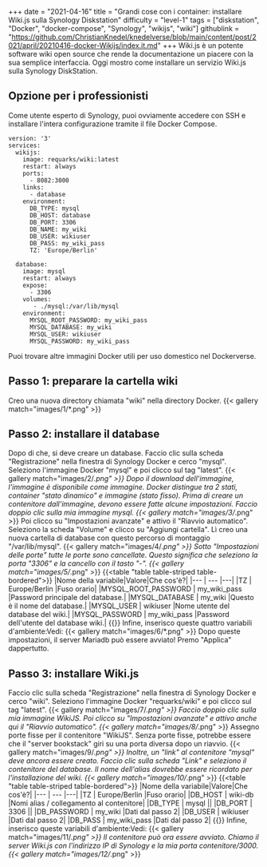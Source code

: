 +++
date = "2021-04-16"
title = "Grandi cose con i container: installare Wiki.js sulla Synology Diskstation"
difficulty = "level-1"
tags = ["diskstation", "Docker", "docker-compose", "Synology", "wikijs", "wiki"]
githublink = "https://github.com/ChristianKnedel/knedelverse/blob/main/content/post/2021/april/20210416-docker-Wikijs/index.it.md"
+++
Wiki.js è un potente software wiki open source che rende la documentazione un piacere con la sua semplice interfaccia. Oggi mostro come installare un servizio Wiki.js sulla Synology DiskStation.
## Opzione per i professionisti
Come utente esperto di Synology, puoi ovviamente accedere con SSH e installare l'intera configurazione tramite il file Docker Compose.
```
version: '3'
services:
  wikijs:
    image: requarks/wiki:latest
    restart: always
    ports:
      - 8082:3000
    links:
      - database
    environment:
      DB_TYPE: mysql
      DB_HOST: database
      DB_PORT: 3306
      DB_NAME: my_wiki
      DB_USER: wikiuser
      DB_PASS: my_wiki_pass
      TZ: 'Europe/Berlin'

  database:
    image: mysql
    restart: always
    expose:
      - 3306
    volumes:
       - ./mysql:/var/lib/mysql
    environment:
      MYSQL_ROOT_PASSWORD: my_wiki_pass
      MYSQL_DATABASE: my_wiki
      MYSQL_USER: wikiuser
      MYSQL_PASSWORD: my_wiki_pass

```
Puoi trovare altre immagini Docker utili per uso domestico nel Dockerverse.
## Passo 1: preparare la cartella wiki
Creo una nuova directory chiamata "wiki" nella directory Docker.
{{< gallery match="images/1/*.png" >}}

## Passo 2: installare il database
Dopo di che, si deve creare un database. Faccio clic sulla scheda "Registrazione" nella finestra di Synology Docker e cerco "mysql". Seleziono l'immagine Docker "mysql" e poi clicco sul tag "latest".
{{< gallery match="images/2/*.png" >}}
Dopo il download dell'immagine, l'immagine è disponibile come immagine. Docker distingue tra 2 stati, container "stato dinamico" e immagine (stato fisso). Prima di creare un contenitore dall'immagine, devono essere fatte alcune impostazioni. Faccio doppio clic sulla mia immagine mysql.
{{< gallery match="images/3/*.png" >}}
Poi clicco su "Impostazioni avanzate" e attivo il "Riavvio automatico". Seleziono la scheda "Volume" e clicco su "Aggiungi cartella". Lì creo una nuova cartella di database con questo percorso di montaggio "/var/lib/mysql".
{{< gallery match="images/4/*.png" >}}
Sotto "Impostazioni delle porte" tutte le porte sono cancellate. Questo significa che seleziono la porta "3306" e la cancello con il tasto "-".
{{< gallery match="images/5/*.png" >}}
{{<table "table table-striped table-bordered">}}
|Nome della variabile|Valore|Che cos'è?|
|--- | --- |---|
|TZ	| Europe/Berlin |Fuso orario|
|MYSQL_ROOT_PASSWORD	| my_wiki_pass |Password principale del database.|
|MYSQL_DATABASE |	my_wiki |Questo è il nome del database.|
|MYSQL_USER	| wikiuser |Nome utente del database del wiki.|
|MYSQL_PASSWORD |	my_wiki_pass	|Password dell'utente del database wiki.|
{{</table>}}
Infine, inserisco queste quattro variabili d'ambiente:Vedi:
{{< gallery match="images/6/*.png" >}}
Dopo queste impostazioni, il server Mariadb può essere avviato! Premo "Applica" dappertutto.
## Passo 3: installare Wiki.js
Faccio clic sulla scheda "Registrazione" nella finestra di Synology Docker e cerco "wiki". Seleziono l'immagine Docker "requarks/wiki" e poi clicco sul tag "latest".
{{< gallery match="images/7/*.png" >}}
Faccio doppio clic sulla mia immagine WikiJS. Poi clicco su "Impostazioni avanzate" e attivo anche qui il "Riavvio automatico".
{{< gallery match="images/8/*.png" >}}
Assegno porte fisse per il contenitore "WikiJS". Senza porte fisse, potrebbe essere che il "server bookstack" giri su una porta diversa dopo un riavvio.
{{< gallery match="images/9/*.png" >}}
Inoltre, un "link" al contenitore "mysql" deve ancora essere creato. Faccio clic sulla scheda "Link" e seleziono il contenitore del database. Il nome dell'alias dovrebbe essere ricordato per l'installazione del wiki.
{{< gallery match="images/10/*.png" >}}
{{<table "table table-striped table-bordered">}}
|Nome della variabile|Valore|Che cos'è?|
|--- | --- |---|
|TZ	| Europe/Berlin	|Fuso orario|
|DB_HOST	| wiki-db	|Nomi alias / collegamento al contenitore|
|DB_TYPE	| mysql	||
|DB_PORT	| 3306	 ||
|DB_PASSWORD	| my_wiki	|Dati dal passo 2|
|DB_USER	| wikiuser |Dati dal passo 2|
|DB_PASS	| my_wiki_pass	|Dati dal passo 2|
{{</table>}}
Infine, inserisco queste variabili d'ambiente:Vedi:
{{< gallery match="images/11/*.png" >}}
Il contenitore può ora essere avviato. Chiamo il server Wiki.js con l'indirizzo IP di Synology e la mia porta contenitore/3000.
{{< gallery match="images/12/*.png" >}}